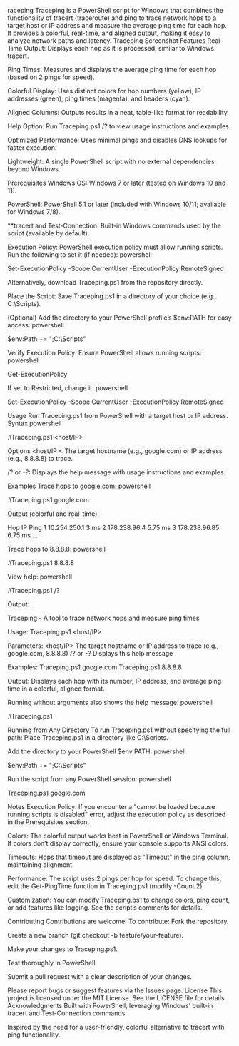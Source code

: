 raceping Traceping is a PowerShell script for Windows that combines the functionality of tracert (traceroute) and ping to trace network hops to a target host or IP address and measure the average ping time for each hop. It provides a colorful, real-time, and aligned output, making it easy to analyze network paths and latency. Traceping Screenshot Features Real-Time Output: Displays each hop as it is processed, similar to Windows tracert.

Ping Times: Measures and displays the average ping time for each hop (based on 2 pings for speed).

Colorful Display: Uses distinct colors for hop numbers (yellow), IP addresses (green), ping times (magenta), and headers (cyan).

Aligned Columns: Outputs results in a neat, table-like format for readability.

Help Option: Run Traceping.ps1 /? to view usage instructions and examples.

Optimized Performance: Uses minimal pings and disables DNS lookups for faster execution.

Lightweight: A single PowerShell script with no external dependencies beyond Windows.

Prerequisites Windows OS: Windows 7 or later (tested on Windows 10 and 11).

PowerShell: PowerShell 5.1 or later (included with Windows 10/11; available for Windows 7/8).

**tracert and Test-Connection: Built-in Windows commands used by the script (available by default).

Execution Policy: PowerShell execution policy must allow running scripts. Run the following to set it (if needed): powershell

Set-ExecutionPolicy -Scope CurrentUser -ExecutionPolicy RemoteSigned



Alternatively, download Traceping.ps1 from the repository directly.

Place the Script: Save Traceping.ps1 in a directory of your choice (e.g., C:\Scripts).

(Optional) Add the directory to your PowerShell profile’s $env:PATH for easy access: powershell

$env:Path += ";C:\Scripts"

Verify Execution Policy: Ensure PowerShell allows running scripts: powershell

Get-ExecutionPolicy

If set to Restricted, change it: powershell

Set-ExecutionPolicy -Scope CurrentUser -ExecutionPolicy RemoteSigned

Usage Run Traceping.ps1 from PowerShell with a target host or IP address. Syntax powershell

.\Traceping.ps1 <host/IP>

Options <host/IP>: The target hostname (e.g., google.com) or IP address (e.g., 8.8.8.8) to trace.

/? or -?: Displays the help message with usage instructions and examples.

Examples Trace hops to google.com: powershell

.\Traceping.ps1 google.com

Output (colorful and real-time):

Hop IP Ping
1 10.254.250.1 3 ms
2 178.238.96.4 5.75 ms
3 178.238.96.85 6.75 ms
...

Trace hops to 8.8.8.8: powershell

.\Traceping.ps1 8.8.8.8

View help: powershell

.\Traceping.ps1 /?

Output:

Traceping - A tool to trace network hops and measure ping times

Usage: Traceping.ps1 <host/IP>

Parameters: <host/IP> The target hostname or IP address to trace (e.g., google.com, 8.8.8.8) /? or -? Displays this help message

Examples: Traceping.ps1 google.com Traceping.ps1 8.8.8.8

Output: Displays each hop with its number, IP address, and average ping time in a colorful, aligned format.

Running without arguments also shows the help message: powershell

.\Traceping.ps1

Running from Any Directory To run Traceping.ps1 without specifying the full path: Place Traceping.ps1 in a directory like C:\Scripts.

Add the directory to your PowerShell $env:PATH: powershell

$env:Path += ";C:\Scripts"

Run the script from any PowerShell session: powershell

Traceping.ps1 google.com

Notes Execution Policy: If you encounter a "cannot be loaded because running scripts is disabled" error, adjust the execution policy as described in the Prerequisites section.

Colors: The colorful output works best in PowerShell or Windows Terminal. If colors don’t display correctly, ensure your console supports ANSI colors.

Timeouts: Hops that timeout are displayed as "Timeout" in the ping column, maintaining alignment.

Performance: The script uses 2 pings per hop for speed. To change this, edit the Get-PingTime function in Traceping.ps1 (modify -Count 2).

Customization: You can modify Traceping.ps1 to change colors, ping count, or add features like logging. See the script’s comments for details.

Contributing Contributions are welcome! To contribute: Fork the repository.

Create a new branch (git checkout -b feature/your-feature).

Make your changes to Traceping.ps1.

Test thoroughly in PowerShell.

Submit a pull request with a clear description of your changes.

Please report bugs or suggest features via the Issues page. License This project is licensed under the MIT License. See the LICENSE file for details. Acknowledgments Built with PowerShell, leveraging Windows’ built-in tracert and Test-Connection commands.

Inspired by the need for a user-friendly, colorful alternative to tracert with ping functionality.
